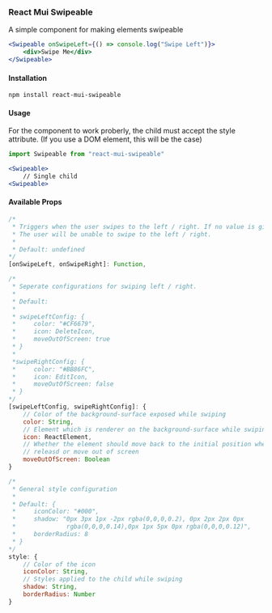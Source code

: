 ### React Mui Swipeable

A simple component for making elements swipeable

```jsx
<Swipeable onSwipeLeft={() => console.log("Swipe Left")}>
    <div>Swipe Me</div>
</Swipeable>
```

#### Installation

``npm install react-mui-swipeable``

#### Usage

For the component to work proberly, the child must accept the style attribute. (If you use a DOM element, this will be the case)

```jsx
import Swipeable from "react-mui-swipeable"
```

```jsx
<Swipeable>
    // Single child
<Swipeable>
```

#### Available Props

```js
/*
 * Triggers when the user swipes to the left / right. If no value is given,
 * The user will be unable to swipe to the left / right.
 * 
 * Default: undefined
*/
[onSwipeLeft, onSwipeRight]: Function,

/*
 * Seperate configurations for swiping left / right.
 * 
 * Default:
 * 
 * swipeLeftConfig: {
 *     color: "#CF6679",
 *     icon: DeleteIcon,
 *     moveOutOfScreen: true
 * }
 * 
 *swipeRightConfig: {
 *     color: "#BB86FC",
 *     icon: EditIcon,
 *     moveOutOfScreen: false
 * }
*/
[swipeLeftConfig, swipeRightConfig]: {
    // Color of the background-surface exposed while swiping
    color: String,
    // Element which is renderer on the background-surface while swiping
    icon: ReactElement,
    // Whether the element should move back to the initial position when 
    // releasd or move out of screen
    moveOutOfScreen: Boolean
}

/*
 * General style configuration
 *
 * Default: {
 *     iconColor: "#000",
 *     shadow: "0px 3px 1px -2px rgba(0,0,0,0.2), 0px 2px 2px 0px 
 *              rgba(0,0,0,0.14),0px 1px 5px 0px rgba(0,0,0,0.12)",
 *     borderRadius: 8
 * }
*/
style: {
    // Color of the icon
    iconColor: String,
    // Styles applied to the child while swiping
    shadow: String,
    borderRadius: Number
}
```